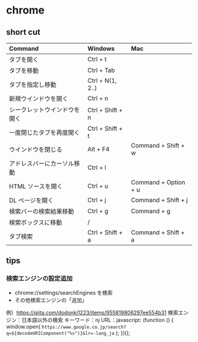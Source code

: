 # chrome

## short cut

| Command                      | Windows          | Mac                  |
| :--------------------------- | :--------------- | :------------------- |
| タブを開く                   | Ctrl + t         |
| タブを移動                   | Ctrl + Tab       |
| タブを指定し移動             | Ctrl + N(1, 2..) |
| 新規ウインドウを開く         | Ctrl + n         |
| シークレットウインドウを開く | Ctrl + Shift + n |
| 一度閉じたタブを再度開く     | Ctrl + Shift + t |
| ウインドウを閉じる           | Alt + F4         | Command + Shift + w  |
| アドレスバーにカーソル移動   | Ctrl + l         |
| HTML ソースを開く            | Ctrl + u         | Command + Option + u |
| DL ページを開く              | Ctrl + j         | Command + Shift + j  |
| 検索バーの検索結果移動       | Ctrl + g         | Command + g          |
| 検索ボックスに移動           | /                |
| タブ検索                     | Ctrl + Shift + a | Command + Shift + a  |

## tips

### 検索エンジンの設定追加

- chrome://settings/searchEngines を検索
- その他検索エンジンの「追加」

例）https://qiita.com/dodonki1223/items/955819806297ee554b31
検索エンジン：日本語以外の検索
キーワード：nj
URL：javascript: (function () { window.open( `https://www.google.co.jp/search?q=${decodeURIComponent("%s")}&lr=-lang_ja` ); })();
